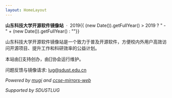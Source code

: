 ```yaml
---
layout: HomeLayout
---
```


**山东科技大学开源软件镜像站** &nbsp;·&nbsp; 2019{{ (new Date()).getFullYear() > 2019 ? " - " + (new Date()).getFullYear() : ""}}

山东科技大学开源软件镜像站是一个致力于普及开源软件，方便校内外用户高效访问开源项目、提升工作和科研效率的公益计划。

本站由[]支持创办，由[]协会运行维护。

问题反馈与镜像请求: lug@sdust.edu.cn

_Powered by [mugi](https://github.com/sdustlug/mugi) and [ccse-mirrors-web](https://github.com/sdustlug/ccse-mirrors-web)_

_Supported by SDUSTLUG_
